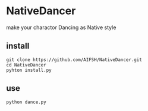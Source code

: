 # NativeDancer
make your charactor Dancing as Native style

## install
```
git clone https://github.com/AIFSH/NativeDancer.git
cd NativeDancer
pyhton install.py
```
## use
```
python dance.py
```
